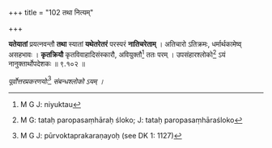 +++
title = "102 तथा नित्यम्"

+++


**यतेयातां** प्रयत्नवन्तौ **तथा** स्यातां **यथेतरेतरं** परस्परं **नातिचरेताम्** । अतिचारो ऽतिक्रमः, धर्मार्थकामेष्व् असहभावः । **कृतक्रियौ** कृतविवाहादिसंस्कारौ, अवियुक्तौ[^२६१] ततः परम् । उपसंहारश्लोको[^२६२] ऽयं नानुक्तार्थोपदेशकः ॥ ९.१०२ ॥


[^२६२]:
     M G: tataḥ paropasaṃhāraḥ śloko; J: tataḥ paropasaṃhāraśloko


[^२६१]:
     M G J: niyuktau

_पूर्वोत्तरप्रकरणयोः_[^२६३] _संबन्धश्लोको ऽयम् ।_


[^२६३]:
     M G J: pūrvoktaprakaraṇayoḥ (see DK 1: 1127)